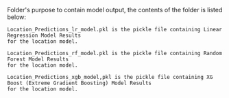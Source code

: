 Folder's purpose to contain model output, the contents of the folder is listed below:

	Location_Predictions_lr_model.pkl is the pickle file containing Linear Regression Model Results 
 	for the location model.
 
	Location_Predictions_rf_model.pkl is the pickle file containing Random Forest Model Results 
 	for the location model.
 
	Location_Predictions_xgb_model,pkl is the pickle file containing XG Boost (Extreme Gradient Boosting) Model Results
 	for the location model.
